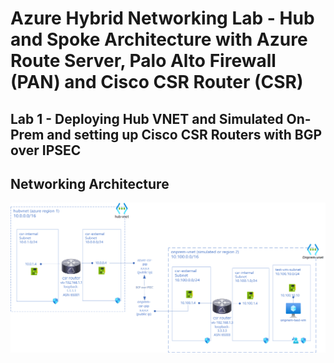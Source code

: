 # Azure Hybrid Networking Lab - Hub and Spoke Architecture with Azure Route Server, Palo Alto Firewall (PAN) and Cisco CSR Router (CSR)

## Lab 1 - Deploying Hub VNET and Simulated On-Prem and setting up Cisco CSR Routers with BGP over IPSEC

## Networking Architecture

![lab-1-architecture](assets/lab-1-azure-hub-csr.png)